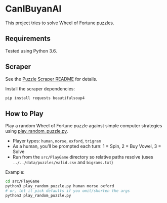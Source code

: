 # CanIBuyanAI
This project tries to solve Wheel of Fortune puzzles.

## Requirements
Tested using Python 3.6.

## Scraper
See the [Puzzle Scraper README](./src/PuzzleScraper/README.md) for details.

Install the scraper dependencies:
```bash
pip install requests beautifulsoup4
```
## How to Play

Play a random Wheel of Fortune puzzle against simple computer strategies using [play_random_puzzle.py](./src/PlayGame/play_random_puzzle.py).

- Player types: `human`, `morse`, `oxford`, `trigram`
- As a human, you’ll be prompted each turn: 1 = Spin, 2 = Buy Vowel, 3 = Solve
- Run from the `src/PlayGame` directory so relative paths resolve (uses `../../data/puzzles/valid.csv` and `bigrams.txt`)

Example:
```bash
cd src/PlayGame
python3 play_random_puzzle.py human morse oxford
# or, let it pick defaults if you omit/shorten the args
python3 play_random_puzzle.py
```

